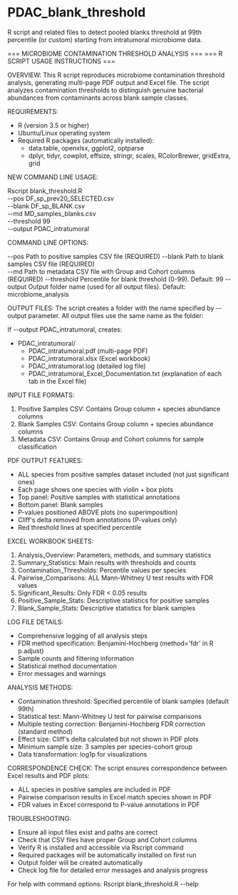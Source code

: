 # PDAC_blank_threshold
R script and related files to detect pooled blanks threshold at 99th percentile (or custom) starting from intratumoral microbiome data.

=== MICROBIOME CONTAMINATION THRESHOLD ANALYSIS ===
=== R SCRIPT USAGE INSTRUCTIONS ===

OVERVIEW:
This R script reproduces microbiome contamination threshold analysis, generating 
multi-page PDF output and Excel file. The script analyzes contamination thresholds 
to distinguish genuine bacterial abundances from contaminants across blank sample classes.

REQUIREMENTS:
- R (version 3.5 or higher)
- Ubuntu/Linux operating system
- Required R packages (automatically installed):
  - data.table, openxlsx, ggplot2, optparse
  - dplyr, tidyr, cowplot, effsize, stringr, scales, RColorBrewer, gridExtra, grid

NEW COMMAND LINE USAGE:

Rscript blank_threshold.R \
  --pos DF_sp_prev20_SELECTED.csv \
  --blank DF_sp_BLANK.csv \
  --md MD_samples_blanks.csv \
  --threshold 99 \
  --output PDAC_intratumoral


COMMAND LINE OPTIONS:

--pos           Path to positive samples CSV file (REQUIRED)
--blank         Path to blank samples CSV file (REQUIRED)  
--md            Path to metadata CSV file with Group and Cohort columns (REQUIRED)
--threshold     Percentile for blank threshold (0-99). Default: 99
--output        Output folder name (used for all output files). Default: microbiome_analysis

OUTPUT FILES:
The script creates a folder with the name specified by --output parameter.
All output files use the same name as the folder:

If --output PDAC_intratumoral, creates:
- PDAC_intratumoral/
  - PDAC_intratumoral.pdf (multi-page PDF)
  - PDAC_intratumoral.xlsx (Excel workbook)
  - PDAC_intratumoral.log (detailed log file)
  - PDAC_intratumoral_Excel_Documentation.txt (explanation of each tab in the Excel file)

INPUT FILE FORMATS:

1. Positive Samples CSV: Contains Group column + species abundance columns
2. Blank Samples CSV: Contains Group column + species abundance columns  
3. Metadata CSV: Contains Group and Cohort columns for sample classification

PDF OUTPUT FEATURES:

- ALL species from positive samples dataset included (not just significant ones)
- Each page shows one species with violin + box plots
- Top panel: Positive samples with statistical annotations
- Bottom panel: Blank samples
- P-values positioned ABOVE plots (no superimposition)
- Cliff's delta removed from annotations (P-values only)
- Red threshold lines at specified percentile

EXCEL WORKBOOK SHEETS:

1. Analysis_Overview: Parameters, methods, and summary statistics
2. Summary_Statistics: Main results with thresholds and counts
3. Contamination_Thresholds: Percentile values per species
4. Pairwise_Comparisons: ALL Mann-Whitney U test results with FDR values
5. Significant_Results: Only FDR < 0.05 results
6. Positive_Sample_Stats: Descriptive statistics for positive samples
7. Blank_Sample_Stats: Descriptive statistics for blank samples

LOG FILE DETAILS:

- Comprehensive logging of all analysis steps
- FDR method specification: Benjamini-Hochberg (method='fdr' in R p.adjust)
- Sample counts and filtering information
- Statistical method documentation
- Error messages and warnings

ANALYSIS METHODS:

- Contamination threshold: Specified percentile of blank samples (default 99th)
- Statistical test: Mann-Whitney U test for pairwise comparisons
- Multiple testing correction: Benjamini-Hochberg FDR correction (standard method)
- Effect size: Cliff's delta calculated but not shown in PDF plots
- Minimum sample size: 3 samples per species-cohort group
- Data transformation: log1p for visualizations

CORRESPONDENCE CHECK:
The script ensures correspondence between Excel results and PDF plots:
- ALL species in positive samples are included in PDF
- Pairwise comparison results in Excel match species shown in PDF
- FDR values in Excel correspond to P-value annotations in PDF

TROUBLESHOOTING:

- Ensure all input files exist and paths are correct
- Check that CSV files have proper Group and Cohort columns
- Verify R is installed and accessible via Rscript command
- Required packages will be automatically installed on first run
- Output folder will be created automatically
- Check log file for detailed error messages and analysis progress

For help with command options:
Rscript blank_threshold.R --help

